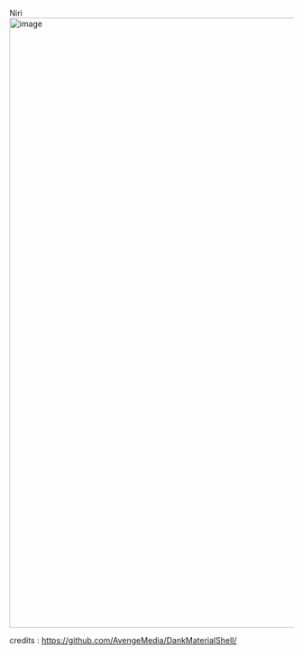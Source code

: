 Niri 
<img width="1920" height="1080" alt="image" src="https://github.com/user-attachments/assets/844b9b4c-df22-4bca-b079-dc22a360b5cf" />





credits : https://github.com/AvengeMedia/DankMaterialShell/
